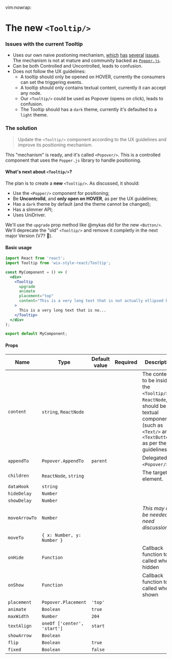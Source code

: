 vim:nowrap:

# The new `<Tooltip/>`

### Issues with the current Tooltip

  * Uses our own naive postioning mechanism, [which](https://github.com/wix/wix-style-react/issues/2754) [has](https://github.com/wix/wix-style-react/issues/2596) [several](https://github.com/wix/wix-style-react/issues/2582) [issues](https://github.com/wix/wix-style-react/issues/2069). The mechanism is not at mature and community backed as [`Popper.js`](https://github.com/FezVrasta/popper.js).
  * Can be both Controlled and Uncontrolled, leads to confusion.
  * Does not follow the UX guidelines:
    * A tooltip should only be opened on HOVER, currently the consumers can set the triggering
        events.
    * A tooltip should only contains textual content, currently it can accept any node.
    * Our `<Tooltip/>` could be used as Popover (opens on click), leads to confusion.
    * The Tooltip should has a `dark` theme, currently it's defaulted to a `light` theme.

### The solution

  > Update the `<Tooltip/>` component according to the UX guidelines and improve its positioning
  > mechanism.

This "mechanism" is ready, and it's called `<Popover/>`. This is a controlled component that uses
the `Popper.js` library to handle positioning.

#### What's next about `<Tooltip/>`?

The plan is to create a **new** `<Tooltip/>`. As discussed, it should:

  * Use the `<Popper/>` component for positioning;
  * Be **Uncontrolld**,  and **only open on HOVER**, as per the UX guidelines;
  * Has a `dark` theme by default (and the theme cannot be changed);
  * Has a slimmer API;
  * Uses UniDriver.

We'll use the `upgrade` prop method like @mykas did for the new `<Button/>`. We'll deprecate the
"old" `<Tooltip/>` and remove it completly in the next major Version (V7? 🙏).

#### Basic usage

```jsx
import React from 'react';
import Tooltip from 'wix-style-react/Tooltip';

const MyComponent = () => (
  <div>
    <Tooltip
      upgrade
      animate
      placement="top"
      content="This is a very long text that is not actually ellipsed but you get the point"
    >
      This is a very long text that is no...
    </Tooltip>
  </div>
);

export default MyComponent;
```

#### Props

| Name          | Type                        | Default value | Required | Description                                                                                                                                               |
|---------------|-----------------------------|---------------|----------|-----------------------------------------------------------------------------------------------------------------------------------------------------------|
| `content`     | `string`, `ReactNode`       |               |          | The content to be inside the `<Tooltip/>`. If `ReactNode`, should be a textual component (such as `<Text/>` and `<TextButton/>` as per the UX guidelines. |
| `appendTo`    | `Popover.AppendTo`          | `parent`      |          | Delegated to `<Popover/>`.                                                                                                                                |
| `children`    | `ReactNode`, `string`       |               |          | The target element.                                                                                                                                       |
| `dataHook`    | `string`                    |               |          |                                                                                                                                                           |
| `hideDelay`   | `Number`                    |               |          |                                                                                                                                                           |
| `showDelay`   | `Number`                    |               |          |                                                                                                                                                           |
| `moveArrowTo` | `Number`                    |               |          | _This may not be needed, need discussion_                                                                                                                 |
| `moveTo`      | `{ x: Number, y: Number }`  |               |          |                                                                                                                                                           |
| `onHide`      | `Function`                  |               |          | Callback function to be called when hidden                                                                                                                |
| `onShow`      | `Function`                  |               |          | Callback function to be called when shown                                                                                                                 |
| `placement`   | `Popover.Placement`         | `'top'`       |          |                                                                                                                                                           |
| `animate`     | `Boolean`                   | `true`        |          |                                                                                                                                                           |
| `maxWidth`    | `Number`                    | `204`         |          |                                                                                                                                                           |
| `textAlign`   | `oneOf ['center', 'start']` | `start`       |          |                                                                                                                                                           |
| `showArrow`   | `Boolean`                   |               |          |                                                                                                                                                           |
| `flip`        | `Boolean`                   | `true`        |          |                                                                                                                                                           |
| `fixed`       | `Boolean`                   | `false`       |          |                                                                                                                                                           |
